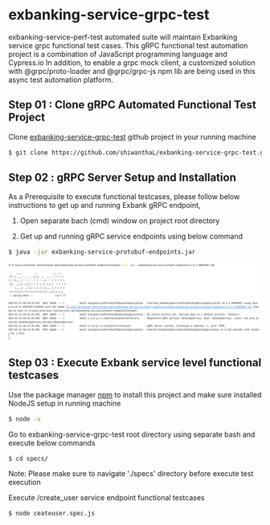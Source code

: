 # exbanking-service-grpc-test
exbanking-service-perf-test automated suite will maintain Exbanking service grpc functional test cases. This gRPC functional test automation project is a combination of JavaScript programming language and Cypress.io In addition, to enable a grpc mock  client, a customized solution with @grpc/proto-loader and @grpc/grpc-js npm lib are being used in this async test automation platform.

## Step 01 : Clone gRPC Automated Functional Test Project
Clone [exbanking-service-grpc-test](https://github.com/shiwanthaL/exbanking-service-grpc-test) github project in your running machine
```bash
$ git clone https://github.com/shiwanthaL/exbanking-service-grpc-test.git
```

## Step 02 : gRPC Server Setup and Installation
As a Prerequisite to execute functional testcases, please follow below instructions to get up and running Exbank gRPC endpoint,

1. Open separate bach (cmd) window on project root directory

2. Get up and running gRPC service endpoints using below command
```bash
$ java -jar exbanking-service-protobuf-endpoints.jar
```
![img.png](cypress/support/img.png)

## Step 03 : Execute Exbank service level functional testcases

Use the package manager [npm](https://www.npmjs.com/) to install this project and make sure installed NodeJS setup in running machine
```bash
$ node -v
```
Go to exbanking-service-grpc-test root directory using separate bash and execute below commands
```bash
$ cd specs/
```
Note: Please make sure to navigate './specs' directory before execute test execution

Execute /create_user service endpoint functional testcases
```bash
$ node ceateuser.spec.js
```


